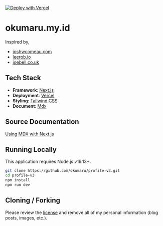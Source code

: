 [![Deploy with Vercel](https://vercel.com/button)](https://vercel.com/new/clone?repository-url=https%3A%2F%2Fgithub.com%2Fokumaru%2Fprofile-v3)

# okumaru.my.id

Inspired by,

- [joshwcomeau.com](joshwcomeau.com)
- [leerob.io](leerob.io)
- [joebell.co.uk](joebell.co.uk)

## Tech Stack

- **Framework**: [Next.js](https://nextjs.org/)
- **Deployment**: [Vercel](https://vercel.com)
- **Styling**: [Tailwind CSS](https://tailwindcss.com)
- **Document**: [Mdx](https://mdxjs.com/)

## Source Documentation

[Using MDX with Next.js
](https://nextjs.org/docs/advanced-features/using-mdx)

## Running Locally

This application requires Node.js v16.13+.

```bash
git clone https://github.com/okumaru/profile-v3.git
cd profile-v3
npm install
npm run dev
```

## Cloning / Forking

Please review the [license](https://github.com/okumaru/profile-v3/blob/main/LICENSE.txt) and remove all of my personal information (blog posts, images, etc.).